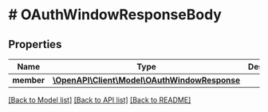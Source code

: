 # # OAuthWindowResponseBody

## Properties

Name | Type | Description | Notes
------------ | ------------- | ------------- | -------------
**member** | [**\OpenAPI\Client\Model\OAuthWindowResponse**](OAuthWindowResponse.md) |  | [optional]

[[Back to Model list]](../../README.md#models) [[Back to API list]](../../README.md#endpoints) [[Back to README]](../../README.md)
